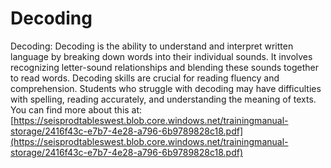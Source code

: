 # Decoding
Decoding: Decoding is the ability to understand and interpret written language by breaking down words into their individual sounds. It involves recognizing letter-sound relationships and blending these sounds together to read words. Decoding skills are crucial for reading fluency and comprehension. Students who struggle with decoding may have difficulties with spelling, reading accurately, and understanding the meaning of texts.
You can find more about this at: [https://seisprodtableswest.blob.core.windows.net/trainingmanual-storage/2416f43c-e7b7-4e28-a796-6b9789828c18.pdf](https://seisprodtableswest.blob.core.windows.net/trainingmanual-storage/2416f43c-e7b7-4e28-a796-6b9789828c18.pdf)